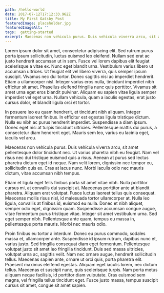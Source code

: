 ```yaml
---
path: /hello-world
date: 2017-07-12T17:12:33.962Z
title: My First Gatsby Post
featuredImage: placeholder.jpg
featuredImageAlt: ''
tags:  getting-started
excerpt: Maecenas non vehicula purus. Duis vehicula viverra arcu, sit amet pellentesque dolor tincidunt nec.
---
```


Lorem ipsum dolor sit amet, consectetur adipiscing elit. Sed rutrum purus porta ipsum sollicitudin, luctus euismod leo eleifend. Nullam sed erat ac justo hendrerit accumsan ut in sem. Fusce vel lorem dapibus elit feugiat scelerisque a vitae ex. Nunc eget blandit urna. Vestibulum varius libero ut accumsan ultrices. Ut feugiat elit vel libero viverra, quis semper ipsum suscipit. Vivamus nec dui tortor. Donec sagittis nisi ac imperdiet hendrerit. Etiam a ullamcorper nisl. Integer varius eros nulla, tincidunt imperdiet nibh efficitur sit amet. Phasellus eleifend fringilla nunc quis porttitor. Vivamus sit amet urna eget eros blandit pulvinar. Aliquam eu sapien vitae ligula semper imperdiet vel eget urna. Nullam vehicula, quam a iaculis egestas, erat justo cursus dolor, et blandit ligula orci et tortor.

In posuere leo eu quam hendrerit, et tincidunt nibh aliquam. Integer fermentum laoreet finibus. In efficitur est egestas ligula tristique dictum. Nulla eu nibh ac purus hendrerit imperdiet. Suspendisse a diam ipsum. Donec eget nisi at turpis tincidunt ultricies. Pellentesque mattis dui purus, a consectetur diam hendrerit eget. Mauris sem leo, varius eu lacinia eget, iaculis vel arcu.

Maecenas non vehicula purus. Duis vehicula viverra arcu, sit amet pellentesque dolor tincidunt nec. Ut varius pharetra nibh eu feugiat. Nam vel risus nec dui tristique euismod quis a risus. Aenean at purus sed lectus pharetra dictum eget id neque. Nam velit lorem, dignissim nec tempor eu, sollicitudin quis ex. Cras at lacus nunc. Morbi iaculis odio nec mauris dictum, vitae accumsan nibh tempus.

Etiam et ligula eget felis finibus porta sit amet vitae nibh. Nulla porttitor cursus mi, at convallis dui suscipit at. Maecenas porttitor ante at blandit pharetra. Aliquam erat volutpat. Fusce luctus laoreet tellus quis consequat. Maecenas mollis risus nisl, id malesuada tortor ullamcorper at. Nulla leo ligula, convallis at finibus id, euismod eu nulla. Donec et nibh aliquet, semper odio eget, dignissim quam. Suspendisse accumsan congue augue, vitae fermentum purus tristique vitae. Integer sit amet vestibulum urna. Sed eget semper nibh. Pellentesque ante quam, tempus eu massa in, pellentesque porta mauris. Morbi nec mauris odio.

Proin finibus eu tortor a interdum. Donec eu purus commodo, sodales massa et, ullamcorper ante. Suspendisse id ipsum rutrum, dapibus nunc et, varius justo. Sed fringilla consequat diam eget fermentum. Pellentesque volutpat justo sit amet leo fringilla tincidunt. Duis sed massa ultricies, volutpat urna ac, sagittis velit. Nam nec ornare augue, hendrerit sollicitudin tellus. Maecenas sapien ante, ornare ut orci quis, porta pharetra elit. Praesent maximus eleifend egestas. Aliquam eget iaculis lorem, nec dictum tellus. Maecenas et suscipit nunc, quis scelerisque turpis. Nam porta metus aliquam neque facilisis, id porttitor diam vulputate. Cras euismod sem magna, vel fringilla tellus tincidunt eget. Fusce justo massa, tempus suscipit cursus sit amet, congue sit amet sapien.